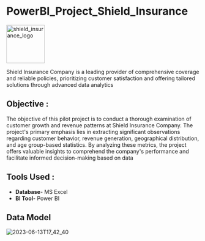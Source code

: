 # PowerBI_Project_Shield_Insurance

<img src="https://github.com/Siddarameshwaruh/PowerBI_Project-Insurance_Dashboard/assets/127327782/c3f20d60-82ae-40d7-be05-a2a4c94555bf" alt="shield_insurance_logo" width="100" height="100">

Shield Insurance Company is a leading provider of comprehensive coverage and reliable policies, prioritizing customer satisfaction and offering tailored solutions through advanced data analytics

## Objective : 

The objective of this pilot project is to conduct a thorough examination of customer growth and revenue patterns at Shield Insurance Company. The project's primary emphasis lies in extracting significant observations regarding customer behavior, revenue generation, geographical distribution, and age group-based statistics. By analyzing these metrics, the project offers valuable insights to comprehend the company's performance and facilitate informed decision-making based on data

## Tools Used : 

- **Database**- MS Excel 
- **BI Tool**- Power BI 

## Data Model 

![2023-06-13T17_42_40](https://github.com/Siddarameshwaruh/PowerBI_Project-Insurance_Dashboard/assets/127327782/f405e1a9-817d-43b0-8dc3-4edb9dcf9760)
